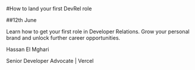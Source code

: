 #How to land your first DevRel role

##12th June

Learn how to get your first role in Developer Relations. Grow your personal brand and unlock further career opportunities.

Hassan El Mghari 

 Senior Developer Advocate | Vercel

